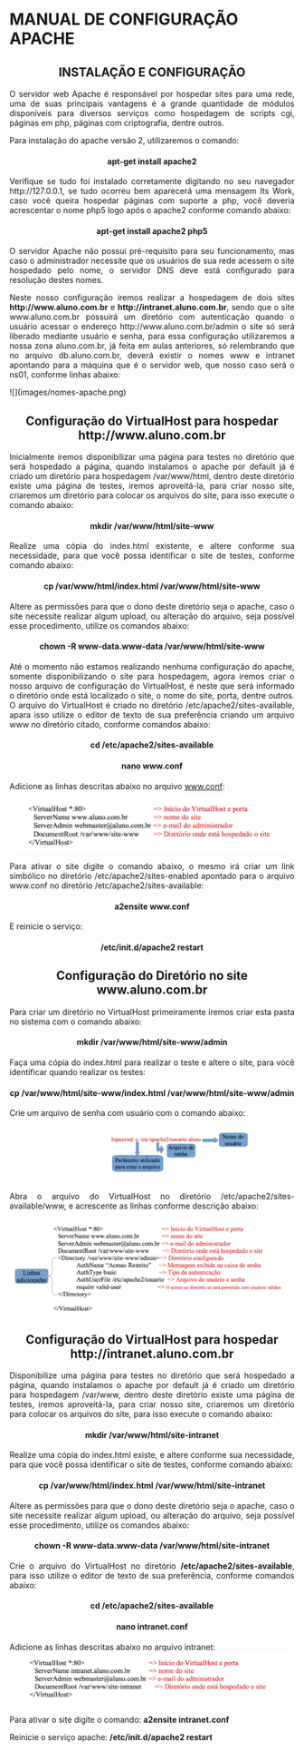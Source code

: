 # MANUAL DE CONFIGURAÇÃO APACHE #

<h2 align="middle">INSTALAÇÃO E CONFIGURAÇÃO</h2>


<p style="text-align: justify;">O  servidor web Apache é responsável por hospedar sites para uma rede, uma de suas principais vantagens é a grande quantidade de módulos disponíveis para diversos serviços como hospedagem de scripts cgi, páginas em php, páginas com criptografia,  dentre  outros.</p>

Para instalação do apache versão 2, utilizaremos o comando:
<h4 align="middle">apt-get install apache2</h2>

<p style="text-align: justify;">Verifique se tudo foi instalado corretamente digitando no seu navegador http://127.0.0.1, se tudo ocorreu bem aparecerá uma mensagem Its Work, caso você queira hospedar páginas com suporte a php, você deveria acrescentar o nome php5 logo após o apache2 conforme comando abaixo:</p>
<h4 align="middle">apt-get install apache2 php5</h2>

<p style="text-align: justify;">O servidor Apache não possui pré-requisito para seu funcionamento, mas caso o administrador necessite que os usuários de sua rede acessem o site hospedado pelo nome, o servidor DNS deve está configurado para resolução destes nomes.</p>


<p style="text-align: justify;">Neste nosso configuração iremos realizar a hospedagem de dois sites <b>http://www.aluno.com.br</b> e <b>http://intranet.aluno.com.br</b>, sendo que o site www.aluno.com.br possuirá um diretório com autenticação quando o usuário acessar o endereço http://www.aluno.com.br/admin o site só será liberado mediante usuário e senha, para essa configuração utilizaremos a nossa zona aluno.com.br, já feita em aulas anteriores, só relembrando que no arquivo db.aluno.com.br, deverá existir o nomes www e intranet apontando para a máquina que é o servidor web, que nosso caso será o ns01, conforme linhas abaixo:</p>
![](images/nomes-apache.png)

<h2 align="middle">Configuração do VirtualHost para hospedar http://www.aluno.com.br</h2>

<p style="text-align: justify;">Inicialmente iremos disponibilizar uma página para testes no diretório que será hospedado a página, quando instalamos o apache por default já é criado um diretório para hospedagem /var/www/html, dentro deste diretório existe uma página de testes, iremos aproveitá-la, para criar nosso site, criaremos um diretório para colocar os arquivos do site, para isso execute o comando abaixo:</p>
<h4 align="middle">mkdir /var/www/html/site-www</h4>

<p style="text-align: justify;">Realize uma cópia do index.html existente, e altere conforme sua necessidade, para que você possa identificar o site de testes, conforme comando abaixo:</p>

<h4 align="middle">cp /var/www/html/index.html /var/www/html/site-www</h4>

<p style="text-align: justify;">Altere as permissões para que o dono deste diretório seja o apache, caso o site necessite realizar algum upload, ou alteração do arquivo, seja possível esse procedimento, utilize os comandos abaixo:</p>

<h4 align="middle">chown -R www-data.www-data /var/www/html/site-www</h4>

<p style="text-align: justify;">Até o momento não estamos realizando nenhuma configuração do apache, somente disponibilizando o site para hospedagem, agora iremos criar o nosso arquivo de configuração do VirtualHost, é neste que será informado o diretório onde está localizado o site, o nome do site, porta, dentre outros. O arquivo do VirtualHost é criado no diretório /etc/apache2/sites-available, apara isso utilize o editor de texto de sua preferência criando um arquivo www no diretório citado, conforme comandos abaixo:</p>
<h4 align="middle">cd /etc/apache2/sites-available</h4>
<h4 align="middle">nano www.conf</h4>

Adicione as linhas descritas abaixo no arquivo www.conf:

![](images/apache-www.png)

<p style="text-align: justify;">Para ativar o site digite o comando abaixo, o mesmo irá criar um link simbólico no diretório /etc/apache2/sites-enabled apontado para o arquivo www.conf no diretório /etc/apache2/sites-available:</p>
<h4 align="middle">a2ensite www.conf</h4>

E reinicie o serviço:
<h4 align="middle">/etc/init.d/apache2 restart</h4>

<h2 align="middle">Configuração do Diretório no site www.aluno.com.br</h2>

<p style="text-align: justify;">Para criar um diretório no VirtualHost primeiramente iremos criar esta pasta no sistema com o comando abaixo:</p>
<h4 align="middle">mkdir /var/www/html/site-www/admin</h4>
<p style="text-align: justify;">Faça uma cópia do index.html para realizar o teste e altere o site, para você identificar quando realizar os testes:</p>
<h4 align="middle">cp /var/www/html/site-www/index.html /var/www/html/site-www/admin</h4>

Crie um arquivo de senha com usuário com o comando abaixo:

![](images/apache-senha.png)

<p style="text-align: justify;">Abra o arquivo do VirtualHost no diretório /etc/apache2/sites-available/www, e acrescente as linhas conforme descrição abaixo:</p>

![](images/apache-diretorio.png)

<h2 align="middle">Configuração do VirtualHost para hospedar http://intranet.aluno.com.br</h2>

<p style="text-align: justify;">Disponibilize uma página para testes no diretório que será hospedado a página, quando instalamos o apache por default já é criado um diretório para hospedagem /var/www, dentro deste diretório existe uma página de testes, iremos aproveitá-la, para criar nosso site, criaremos um diretório para colocar os arquivos do site, para isso execute o comando abaixo:</p>

<h4 align="middle">mkdir /var/www/html/site-intranet</h4>

<p style="text-align: justify;">Realize uma cópia do index.html existe, e altere conforme sua necessidade, para que você possa identificar o site de testes, conforme comando abaixo:</p>

<h4 align="middle">cp /var/www/html/index.html /var/www/html/site-intranet</h4>

<p style="text-align: justify;">Altere as permissões para que o dono deste diretório seja o apache, caso o site necessite realizar algum upload, ou alteração do arquivo, seja possível esse procedimento, utilize os comandos abaixo:</p>

<h4 align="middle">chown -R www-data.www-data /var/www/html/site-intranet</h4>

<p style="text-align: justify;">Crie o arquivo do VirtualHost no diretório <b>/etc/apache2/sites-available</b>, para isso utilize o editor de texto de sua preferência, conforme comandos abaixo:</p>

<h4 align="middle">cd /etc/apache2/sites-available</h4>
<h4 align="middle">nano intranet.conf</h4>

Adicione as linhas descritas abaixo no arquivo intranet:
![](images/apache-intranet.png)

Para ativar o site digite o comando: <b>a2ensite intranet.conf</b>

Reinicie o serviço apache: <b>/etc/init.d/apache2 restart</b>



